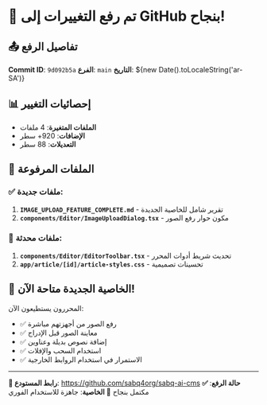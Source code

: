 # 🎉 تم رفع التغييرات إلى GitHub بنجاح!

## 📤 تفاصيل الرفع

**Commit ID**: `9d092b5a`
**الفرع**: `main`
**التاريخ**: ${new Date().toLocaleString('ar-SA')}

## 📊 إحصائيات التغيير

- **الملفات المتغيرة**: 4 ملفات
- **الإضافات**: 920+ سطر
- **التعديلات**: 88 سطر

## 📁 الملفات المرفوعة

### ✅ ملفات جديدة:
1. **`IMAGE_UPLOAD_FEATURE_COMPLETE.md`** - تقرير شامل للخاصية الجديدة
2. **`components/Editor/ImageUploadDialog.tsx`** - مكون حوار رفع الصور

### 🔄 ملفات محدثة:
1. **`components/Editor/EditorToolbar.tsx`** - تحديث شريط أدوات المحرر
2. **`app/article/[id]/article-styles.css`** - تحسينات تصميمية

## 🚀 الخاصية الجديدة متاحة الآن!

المحررون يستطيعون الآن:
- ✅ رفع الصور من أجهزتهم مباشرة
- ✅ معاينة الصور قبل الإدراج
- ✅ إضافة نصوص بديلة وعناوين
- ✅ استخدام السحب والإفلات
- ✅ الاستمرار في استخدام الروابط الخارجية

---

**🔗 رابط المستودع**: https://github.com/sabq4org/sabq-ai-cms
**✅ حالة الرفع**: مكتمل بنجاح
**🎯 الخاصية**: جاهزة للاستخدام الفوري
